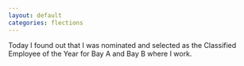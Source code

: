 ```yaml
---
layout: default
categories: flections
---
```

Today I found out that I was nominated and selected as the Classified Employee of the Year for Bay A and Bay B where I work.